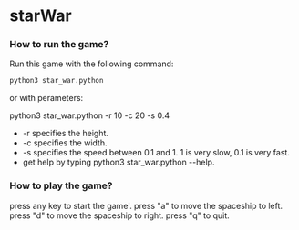 # starWar

### How to run the game?
<p>Run this game with the following command:
  
```Python
python3 star_war.python
```

or with perameters:

python3 star_war.python -r 10 -c 20 -s 0.4

<ul>
<li>-r specifies the height.</li>
<li>-c specifies the width.</li>
<li>-s specifies the speed between 0.1 and 1.  1 is very slow, 0.1 is very fast.</li>
<li>get help by typing python3 star_war.python --help.</li>
</ul>
  




  
### How to play the game?
  
press any key to start the game'.
press "a" to move the spaceship to left.
press "d" to move the spaceship to right.
press "q" to quit.
